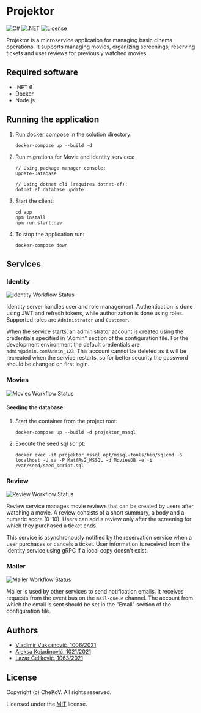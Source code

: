# Projektor

![C#](https://img.shields.io/badge/C%23-239120?style=for-the-badge&logo=c-sharp&logoColor=white)
![.NET](https://img.shields.io/badge/.NET-5C2D91?style=for-the-badge&logo=.net&logoColor=white)
![License](https://img.shields.io/github/license/VladimirV99/Projektor?style=for-the-badge)

Projektor is a microservice application for managing basic cinema operations. It supports managing movies, organizing screenings, reserving tickets and user reviews for previously watched movies.

## Required software
- .NET 6
- Docker
- Node.js

## Running the application
1. Run docker compose in the solution directory:
   ```
   docker-compose up --build -d
   ```
2. Run migrations for Movie and Identity services:
   ```
   // Using package manager console:
   Update-Database
   
   // Using dotnet cli (requires dotnet-ef):
   dotnet ef database update
   ```
3. Start the client:
   ```
   cd app
   npm install
   npm run start:dev
   ```
4. To stop the application run:
   ```
   docker-compose down
   ```

## Services

### Identity

![Identity Workflow Status](https://img.shields.io/github/workflow/status/VladimirV99/Projektor/Identity/main?style=for-the-badge)

Identity server handles user and role management. Authentication is done using JWT and refresh tokens, while authorization is done using roles. Supported roles are `Administrator` and `Customer`.

When the service starts, an administrator account is created using the credentials specified in "Admin" section of the configuration file.
For the development environment the default credentials are `admin@admin.com`/`Admin_123`.
This account cannot be deleted as it will be recreated when the service restarts, so for better security the password should be changed on first login.

### Movies

![Movies Workflow Status](https://img.shields.io/github/workflow/status/VladimirV99/Projektor/Movies/main?style=for-the-badge)

#### Seeding the database:
1. Start the container from the project root:
   ```
   docker-compose up --build -d projektor_mssql
   ```
2. Execute the seed sql script:
   ```
   docker exec -it projektor_mssql opt/mssql-tools/bin/sqlcmd -S localhost -U sa -P MatfRs2_MSSQL -d MoviesDB -e -i /var/seed/seed_script.sql 
   ```

### Review

![Review Workflow Status](https://img.shields.io/github/workflow/status/VladimirV99/Projektor/Review/main?style=for-the-badge)

Review service manages movie reviews that can be created by users after watching a movie.
A review consists of a short summary, a body and a numeric score (0-10).
Users can add a review only after the screening for which they purchased a ticket ends.

This service is asynchronously notified by the reservation service when a user purchases or cancels a ticket.
User information is received from the identity service using gRPC if a local copy doesn't exist.

### Mailer

![Mailer Workflow Status](https://img.shields.io/github/workflow/status/VladimirV99/Projektor/Mailer/main?style=for-the-badge)

Mailer is used by other services to send notification emails. It receives requests from the event bus on the `mail-queue` channel. The account from which the email is sent should be set in the "Email" section of the configuration file.

## Authors
- [Vladimir Vuksanović, 1006/2021](https://github.com/VladimirV99)
- [Aleksa Kojadinović, 1021/2021](https://github.com/aleksakojadinovic)
- [Lazar Čeliković, 1063/2021](https://github.com/Hos1g4k1)

## License
Copyright (c) CheKoV. All rights reserved.

Licensed under the [MIT](https://github.com/VladimirV99/Projektor/blob/main/LICENSE) license.